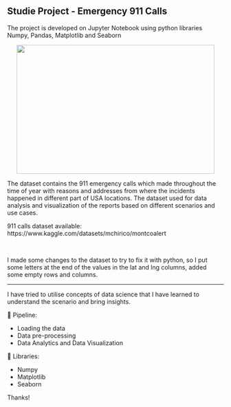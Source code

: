 ## Studie Project - Emergency 911 Calls <br>
The project is developed on Jupyter Notebook using python libraries Numpy, Pandas, Matplotlib and Seaborn<br>
<p align ="center">
  <img width="460" height="300" src="https://images.unsplash.com/photo-1575259711652-42e26c56d354?ixlib=rb-4.0.3&ixid=MnwxMjA3fDB8MHxwaG90by1wYWdlfHx8fGVufDB8fHx8&auto=format&fit=crop&w=865&q=80">
 </p>

<p>
  The dataset contains the 911 emergency calls which made throughout the time of year with reasons and addresses from where the incidents happened in different part of USA locations. The dataset used for data analysis and visualization of the reports based on different scenarios and use cases.
</p>
911 calls dataset available: https://www.kaggle.com/datasets/mchirico/montcoalert<br>

<br><p> I made some changes to the dataset to try to fix it with python, so I put some letters at the end of the values in the lat and lng columns, added some empty rows and columns. </p>

- --

I have tried to utilise concepts of data science that I have learned to understand the scenario and bring insights. 

🔧 Pipeline:<br>
* Loading the data
* Data pre-processing
* Data Analytics and Data Visualization

🎲 Libraries:<br>
* Numpy
* Matplotlib
* Seaborn

Thanks! 
